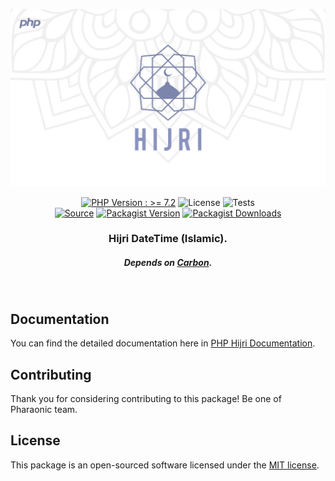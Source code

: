 <p align="center"><a href="https://pharaonic.io" target="_blank"><img src="https://raw.githubusercontent.com/Pharaonic/logos/main/php/hijri.jpg"></a></p>

<p align="center">
  <a href="https://php.net" target="_blank"><img src="https://img.shields.io/static/v1?label=PHP&message=%3E=7.2&color=blue&style=flat-square" alt="PHP Version : >= 7.2"></a>
  <img src="https://img.shields.io/static/v1?label=License&message=MIT&color=brightgreen&style=flat-square" alt="License">
  <img src="https://github.com/Pharaonic/php-hijri/actions/workflows/build.yml/badge.svg" alt="Tests">
  <br>
  <a href="https://packagist.org/packages/Pharaonic/php-hijri" target="_blank"><img src="https://img.shields.io/static/v1?label=Packagist&message=pharaonic/php-hijri&color=blue&logo=packagist&logoColor=white" alt="Source"></a>
  <a href="https://packagist.org/packages/pharaonic/php-hijri" target="_blank"><img src="https://poser.pugx.org/pharaonic/php-hijri/v" alt="Packagist Version"></a>
  <a href="https://packagist.org/packages/pharaonic/php-hijri" target="_blank"><img src="https://poser.pugx.org/pharaonic/php-hijri/downloads" alt="Packagist Downloads"></a>
</p>

<h3 align="center">Hijri DateTime (Islamic).</h3>
<h5 align="center">Depends on <a href="https://carbon.nesbot.com/" target="_blank">Carbon</a>.</h5>
<br>

## Documentation

You can find the detailed documentation here in [PHP Hijri Documentation](https://pharaonic.io/packages/general-php/hijri).

## Contributing

Thank you for considering contributing to this package! Be one of Pharaonic team.

## License

This package is an open-sourced software licensed under the [MIT license](https://opensource.org/licenses/MIT).
